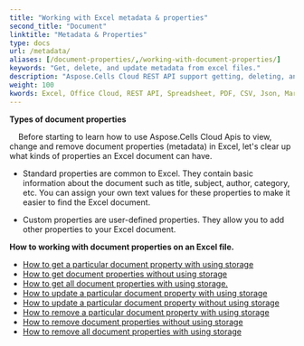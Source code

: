 ```yaml
---
title: "Working with Excel metadata & properties"
second_title: "Document"
linktitle: "Metadata & Properties"
type: docs
url: /metadata/
aliases: [/document-properties/,/working-with-document-properties/]
keywords: "Get, delete, and update metadata from excel files."
description: "Aspose.Cells Cloud REST API support getting, deleting, and updating metadata from excel files. SDK support kinds of development languages. They include Android, C#, Go, Java, NodeJS, Perl, PHP, Python, Ruby, and swift."
weight: 100
kwords: Excel, Office Cloud, REST API, Spreadsheet, PDF, CSV, Json, Markdown, Metadata & Properties
---
```



**Types of document properties**

&nbsp;&nbsp;&nbsp;&nbsp;Before starting to learn how to use Aspose.Cells Cloud Apis to view, change and remove document properties (metadata) in Excel, let's clear up what kinds of properties an Excel document can have.

- Standard properties are common to Excel. They contain basic information about the document such as title, subject, author, category, etc. You can assign your own text values for these properties to make it easier to find the Excel document.

- Custom properties are user-defined properties. They allow you to add other properties to your Excel document.

**How to working with document properties on an Excel file.**

- [How to get a particular document property with using storage](/cells/document-properties/get/)
- [How to get document properties without using storage](/cells/metadata/get/)
- [How to get all document properties with using storage.](/cells/document-properties/get-all/)
- [How to update a particular document property with using storage](/cells/document-properties/update/)
- [How to update a particular document property without using storage](/cells/metadata/update/)
- [How to remove a particular document property with using storage](/cells/document-properties/delete/)
- [How to remove document properties without using storage](/cells/metadata/delete/)
- [How to remove all document properties with using storage](/cells/document-properties/clear/)
